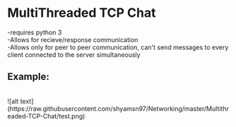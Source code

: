 # MultiThreaded TCP Chat
-requires python 3 <br/>
-Allows for recieve/response communication <br/>
-Allows only for peer to peer communication, can't send messages to every client connected to the server simultaneously <br/>

## Example: 
<br/>
![alt text](https://raw.githubusercontent.com/shyamsn97/Networking/master/Multithreaded-TCP-Chat/test.png)
